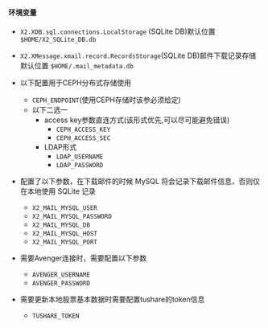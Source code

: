 #### 环境变量
  - `X2.XDB.sql.connections.LocalStorage` (SQLite DB)默认位置 `$HOME/X2_SQLite_DB.db`
  - `X2.XMessage.xmail.record.RecordsStorage`(SQLite DB)邮件下载记录存储默认位置 `$HOME/.mail_metadata.db`

  - 以下配置用于CEPH分布式存储使用
    - `CEPH_ENDPOINT`(使用CEPH存储时该参必须给定)
    - 以下二选一
      - access key参数直连方式(该形式优先,可以尽可能避免错误)
        - `CEPH_ACCESS_KEY`
        - `CEPH_ACCESS_SEC`
      - LDAP形式
        - `LDAP_USERNAME`
        - `LDAP_PASSWORD`

  - 配置了以下参数，在下载邮件的时候 MySQL 将会记录下载邮件信息，否则仅在本地使用 SQLite 记录
    - `X2_MAIL_MYSQL_USER`
    - `X2_MAIL_MYSQL_PASSWORD`
    - `X2_MAIL_MYSQL_DB`
    - `X2_MAIL_MYSQL_HOST`
    - `X2_MAIL_MYSQL_PORT`

  - 需要Avenger连接时，需要配置以下参数
    - `AVENGER_USERNAME`
    - `AVENGER_PASSWORD`

  - 需要更新本地股票基本数据时需要配置tushare的token信息
    - `TUSHARE_TOKEN`